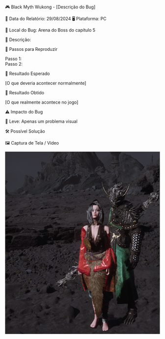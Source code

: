 🎮 Black Myth Wukong - [Descrição do Bug] 

📅 Data do Relatório: 29/08/2024
🖥️ Plataforma: PC 

📍 Local do Bug: Arena do Boss do capítulo 5  

📝 Descrição: 

🔄 Passos para Reproduzir 

Passo 1:   
Passo 2:  



🎯 Resultado Esperado 

[O que deveria acontecer normalmente]  

🚨 Resultado Obtido 

[O que realmente acontece no jogo]  

⚠ Impacto do Bug 

🔹 Leve: Apenas um problema visual 

🛠 Possível Solução 


🖼️ Captura de Tela / Vídeo 

![PingPing Estatica no meio da arena](https://github.com/Pedr0-Raposo/Portfolio_Beta_Tester/blob/main/Bugs%20Relatados/imagens/%5BBMW%5D-PingPingStatic.png) 
